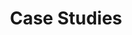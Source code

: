 ---
title: "Case Studies"
description: "Real results from businesses that transformed their marketing with systematic approaches. See how companies like yours achieved predictable growth."

sections:
  - type: "content"
    class: "about"
    content: |
      ## Proven Results Across Industries
      
      Over 15 years and 200+ engagements, I've helped businesses transform chaotic marketing into systematic growth engines. These case studies show the specific strategies, implementations, and results achieved across different industries and business types.
      
      Each case study demonstrates how strategic marketing systems, combined with AI-powered workflows, create predictable and scalable growth for professional services and tech-enabled businesses.

  - type: "stats"
    class: "services"
    header:
      title: "Results That Matter"
      subtitle: "Consistent outcomes across different industries and business models."
    items:
      - number: "40-60%"
        label: "Average Lead Increase"
        description: "Within 90 days of implementation"
      - number: "35%"
        label: "Close Rate Improvement"
        description: "Through better positioning and qualification"
      - number: "3x"
        label: "Marketing Efficiency"
        description: "Qualified lead conversion rate improvement"

  - type: "grid"
    class: "audience"
    header:
      title: "Case Studies by Business Type"
      subtitle: "Explore results from businesses similar to yours."
    items:
      - icon: "icon-chart"
        title: "Professional Service Firms"
        description: "Marketing agencies, law firms, consulting practices, and training companies that moved beyond referrals to systematic lead generation."
      - icon: "icon-computer"
        title: "Tech-Enabled Businesses"
        description: "SaaS companies, IT service providers, and productized service businesses that scaled their marketing systems efficiently."
      - icon: "icon-target"
        title: "Consultants & Experts"
        description: "Independent professionals and boutique consultancies that built predictable pipeline generation systems."

  - type: "content"
    class: "approach"
    content: |
      ## What Makes These Results Possible
      
      These case studies represent more than just good outcomes—they demonstrate what happens when businesses commit to systematic approaches to marketing. Each success story follows a similar pattern:
      
      **Strategic Foundation First**: We start with positioning, market analysis, and customer journey mapping before touching any tactics or tools.
      
      **Systems Over Campaigns**: Rather than running individual marketing campaigns, we build repeatable processes that generate consistent results month after month.
      
      **AI Integration Done Right**: We implement AI workflows that enhance human creativity and strategic thinking, making marketing more efficient without sacrificing quality.
      
      **Measurement and Optimization**: Every system includes clear metrics and feedback loops, allowing for continuous improvement and predictable scaling.

cta:
  title: "Ready to Create Your Own Success Story?"
  subtitle: "If you're ready to move from chaotic marketing to systematic growth, let's discuss how we can work together."
  button:
    text: "Schedule a Strategy Call"
    url: "contact/"
---